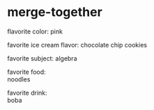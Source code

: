 # merge-together

flavorite color:
pink

favorite ice cream flavor:
chocolate chip cookies

favorite subject:
algebra

favorite food:  
noodles  

favorite drink:  
boba  